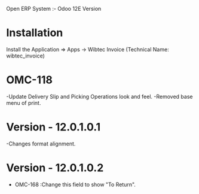 Open ERP System :- Odoo 12E Version 

Installation 
============
Install the Application => Apps -> Wibtec Invoice (Technical Name: wibtec_invoice)

OMC-118
====================
-Update Delivery Slip and Picking Operations look and feel.
-Removed base menu of print.

Version - 12.0.1.0.1
=====================
-Changes format alignment.

Version - 12.0.1.0.2
=====================
* OMC-168 :Change this field to show "To Return".